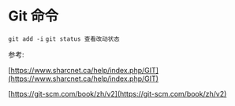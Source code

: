 # Git 命令

```git add -i```
```git status 查看改动状态```




参考:

[https://www.sharcnet.ca/help/index.php/GIT](https://www.sharcnet.ca/help/index.php/GIT)

[https://git-scm.com/book/zh/v2](https://git-scm.com/book/zh/v2)

